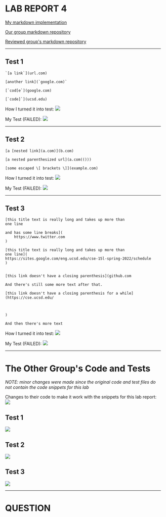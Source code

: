 # LAB REPORT 4

[My markdown implementation](https://github.com/j02ephlee/markdown-parser)

[Our group markdown repository](https://github.com/NuojinliXu/markdown-parser)

[Reviewed group's markdown repository](https://github.com/NLChung9/markdown-parser)

---

## Test 1

```
`[a link`](url.com)

[another link](`google.com)`

[`cod[e`](google.com)

[`code]`](ucsd.edu)
```
How I turned it into test:
![](https://user-images.githubusercontent.com/103203293/171099842-0d16d21e-61ff-4179-b727-4b165c848538.png)

My Test (FAILED): 
![](https://user-images.githubusercontent.com/103203293/171098851-0aa8843a-9d73-4575-9836-aa7b493697bf.png)

---

## Test 2

```
[a [nested link](a.com)](b.com)

[a nested parenthesized url](a.com(()))

[some escaped \[ brackets \]](example.com)
```
How I turned it into test:
![](https://user-images.githubusercontent.com/103203293/171099694-27cf24da-69fc-4254-b19a-2d262d53ab78.png)

My Test (FAILED):
![](https://user-images.githubusercontent.com/103203293/171099253-308f1512-6dea-48fb-94fe-cc341fa7a2f0.png)

---

## Test 3 

```
[this title text is really long and takes up more than 
one line

and has some line breaks](
    https://www.twitter.com
)

[this title text is really long and takes up more than 
one line](
https://sites.google.com/eng.ucsd.edu/cse-15l-spring-2022/schedule
)


[this link doesn't have a closing parenthesis](github.com

And there's still some more text after that.

[this link doesn't have a closing parenthesis for a while](https://cse.ucsd.edu/



)

And then there's more text
```
How I turned it into test:
![](https://user-images.githubusercontent.com/103203293/171100173-f687e620-c86e-49aa-9e7f-d4540e6de3d6.png)

My Test (FAILED):
![](https://user-images.githubusercontent.com/103203293/171099336-28c36047-12f6-4d4c-978d-cd01bc426039.png)

---

# The Other Group's Code and Tests

_NOTE: minor changes were made since the original code and test files do not contain the code snippets for this lab_

Changes to their code to make it work with the snippets for this lab report:
![](https://user-images.githubusercontent.com/103203293/171103152-80989cdb-8f99-4e54-85d1-2c1e704872c2.png)


## Test 1

![](https://user-images.githubusercontent.com/103203293/171102750-7a195963-03cb-4bf7-92fa-f0e89fa6d740.png)


## Test 2

![](https://user-images.githubusercontent.com/103203293/171102819-db3b7edf-c383-43ab-9c49-6fe96722aada.png)


## Test 3

![](https://user-images.githubusercontent.com/103203293/171102897-100c8e13-5861-4aeb-bf14-d3a08bcc899d.png)


---

# QUESTION

